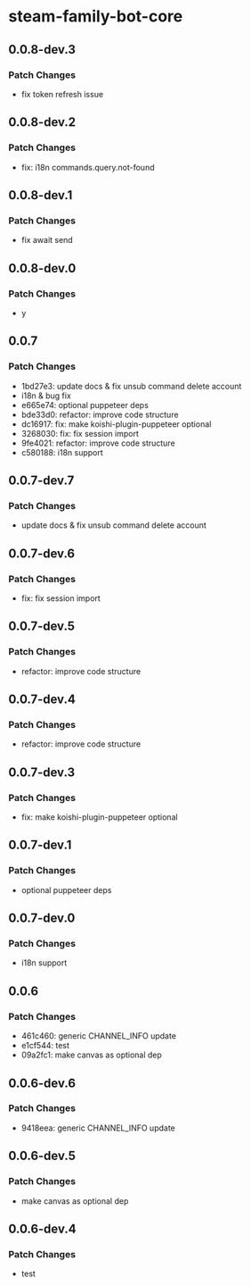 # steam-family-bot-core

## 0.0.8-dev.3

### Patch Changes

- fix token refresh issue

## 0.0.8-dev.2

### Patch Changes

- fix: i18n commands.query.not-found

## 0.0.8-dev.1

### Patch Changes

- fix await send

## 0.0.8-dev.0

### Patch Changes

- y

## 0.0.7

### Patch Changes

- 1bd27e3: update docs & fix unsub command delete account
- i18n & bug fix
- e665e74: optional puppeteer deps
- bde33d0: refactor: improve code structure
- dc16917: fix: make koishi-plugin-puppeteer optional
- 3268030: fix: fix session import
- 9fe4021: refactor: improve code structure
- c580188: i18n support

## 0.0.7-dev.7

### Patch Changes

- update docs & fix unsub command delete account

## 0.0.7-dev.6

### Patch Changes

- fix: fix session import

## 0.0.7-dev.5

### Patch Changes

- refactor: improve code structure

## 0.0.7-dev.4

### Patch Changes

- refactor: improve code structure

## 0.0.7-dev.3

### Patch Changes

- fix: make koishi-plugin-puppeteer optional

## 0.0.7-dev.1

### Patch Changes

- optional puppeteer deps

## 0.0.7-dev.0

### Patch Changes

- i18n support

## 0.0.6

### Patch Changes

- 461c460: generic CHANNEL_INFO update
- e1cf544: test
- 09a2fc1: make canvas as optional dep

## 0.0.6-dev.6

### Patch Changes

- 9418eea: generic CHANNEL_INFO update

## 0.0.6-dev.5

### Patch Changes

- make canvas as optional dep

## 0.0.6-dev.4

### Patch Changes

- test
